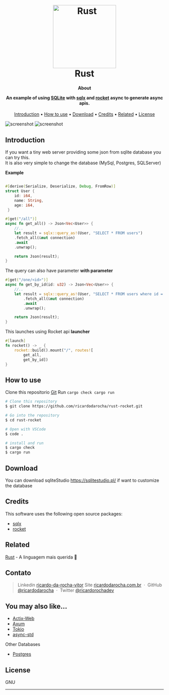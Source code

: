 
<h1 align="center">
  <br>
  <a href="http://www.ricardodarocha.com.br"><img src="https://styles.redditmedia.com/t5_2s7lj/styles/communityIcon_pjg3ktzyju771.png" alt="Rust" width="200"></a>
  <br>
  Rust
  <br>
</h1>

<h4 align="center">About  </p>
An example of using <a href="https://www.sqlite.org/index.html" target="_blank">SQLite</a> with <a href="https://docs.rs/sqlx/latest/sqlx" target="_blank">sqlx</a> and <a href="https://rocket.rs/" target="_blank">rocket</a> async to generate async apis.</h4>



<p align="center">
  <a href="#introdução">Introduction</a> •
  <a href="#como-usar">How to use</a> •
  <a href="#download">Download</a> •
  <a href="#credits">Credits</a> •
  <a href="#related">Related</a> •
  <a href="#license">License</a>
</p>

![screenshot](https://i.ytimg.com/vi/VuVOyUbFSI0/maxresdefault.jpg)
![screenshot](screenshot.gif)

## Introduction

If you want a tiny web server providing some json from sqlite database you can try this.  
It is also very simple to change the database (MySql, Postgres, SQLServer)

**Example**
```rust

#[derive(Serialize, Deserialize, Debug, FromRow)]
struct User { 
    id: i64,
    name: String,
    age: i64,
 }

#[get("/all")]
async fn get_all() -> Json<Vec<User>> { 
    //..
    let result = sqlx::query_as!(User, "SELECT * FROM users")
    .fetch_all(&mut connection)
    .await
    .unwrap();

    return Json(result);
}

```

The query can also have parameter
**with parameter**
```rust
#[get("/one/<id>")]
async fn get_by_id(id: u32) -> Json<Vec<User>> {  
    //..
    let result = sqlx::query_as!(User, "SELECT * FROM users where id = ?", id)
        .fetch_all(&mut connection)
        .await
        .unwrap();

    return Json(result);
}
```

This launches using Rocket api
**launcher**
```rust
#[launch]
fn rocket() -> _ {
    rocket::build().mount("/", routes![
        get_all,
        get_by_id])
}
```

## How to use

Clone this repositorio [Git](https://github.com/ricardodarocha/rust-rocket.git) 
Run `cargo check cargo run`

```bash
# Clone this repository
$ git clone https://github.com/ricardodarocha/rust-rocket.git

# Go into the repository
$ cd rust-rocket

# Open with VSCode
$ code .

# install and run
$ cargo check
$ cargo run 
```

## Download

You can download sqliteStudio https://sqlitestudio.pl/  if want to customize the database

## Credits

This software uses the following open source packages:

- [sqlx](https://docs.rs/sqlx/latest/sqlx)
- [rocket](https://crates.io/crates/rocket)

## Related

[Rust](https://www.rust-lang.org/pt-BR) - A linguagem mais querida 🦀

## Contato

> Linkedin [ricardo-da-rocha-vitor](https://www.linkedin.com/in/ricardo-da-rocha-vitor-a0983932/)
> Site [ricardodarocha.com.br](https://www.ricardodarocha.com.br) &nbsp;&middot;&nbsp;
> GitHub [@ricardodarocha](https://github.com/ricardodarocha) &nbsp;&middot;&nbsp;
> Twitter [@ricardorochadev](https://twitter.com/ricardorochadev)


## You may also like...

- [Actix-Web](https://actix.rs/) 
- [Axum](https://docs.rs/axum/latest/axum/)
- [Tokio](https://github.com/tokio-rs)
- [async-std](https://async.rs/)

Other Databases
- [Postgres](https://rust-lang-nursery.github.io/rust-cookbook/database/postgres.html)

## License

GNU


---


